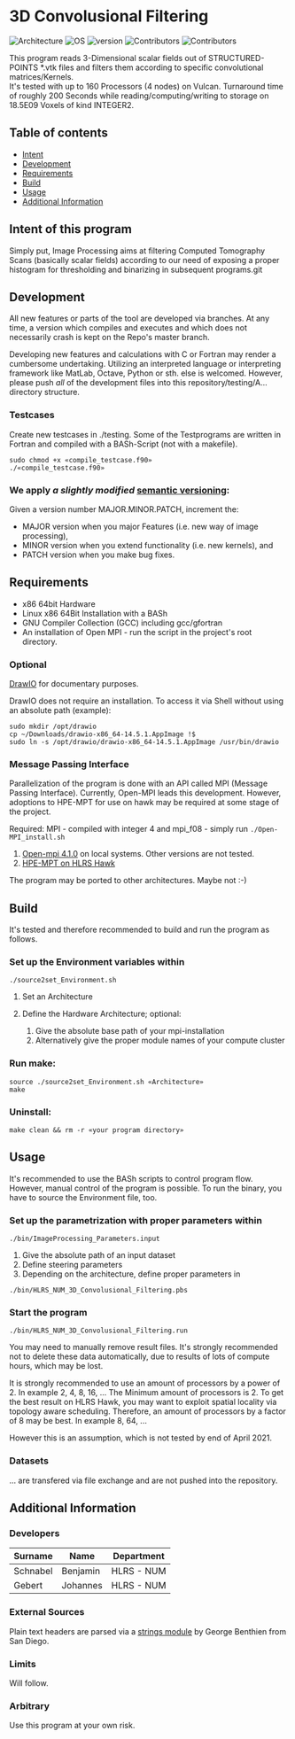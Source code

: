 # 3D Convolusional Filtering

![Architecture](https://img.shields.io/badge/Architecture-x86-green)
![OS](https://img.shields.io/badge/Linux-64Bit-green)
![version](https://img.shields.io/badge/version-3.0.0-green)
![Contributors](https://img.shields.io/badge/HLRS-NUM-blue)
![Contributors](https://img.shields.io/badge/Contributors-2-blue)

This program reads 3-Dimensional scalar fields out of STRUCTURED-POINTS \*.vtk files and filters them according to specific convolutional matrices/Kernels.  
It's tested with up to 160 Processors (4 nodes) on Vulcan. Turnaround time of roughly 200 Seconds while reading/computing/writing to storage on 18.5E09 Voxels of kind INTEGER2.

## Table of contents
- [Intent](#primary)
- [Development](#development)
- [Requirements](#requirements)
- [Build](#build)
- [Usage](#usage)
- [Additional Information](additional-information)

## Intent of this program
Simply put, Image Processing aims at filtering Computed Tomography Scans (basically scalar fields) according to our need of exposing a proper histogram for thresholding and binarizing in subsequent programs.git

## Development
All new features or parts of the tool are developed via branches. At any time, a version which compiles and executes and which does not necessarily crash is kept on the Repo's master branch.

Developing new features and calculations with C or Fortran may render a cumbersome undertaking. Utilizing an interpreted language or interpreting framework like MatLab, Octave, Python or sth. else is welcomed. However, please push *all* of the development files into this repository/testing/A... directory structure.

### Testcases
Create new testcases in ./testing.
Some of the Testprograms are written in Fortran and compiled with a BASh-Script (not with a makefile).

```
sudo chmod +x «compile_testcase.f90»
./«compile_testcase.f90»
```
### We apply *a slightly modified* [semantic versioning](https://semver.org):

Given a version number MAJOR.MINOR.PATCH, increment the:

* MAJOR version when you major Features (i.e. new way of image processing),
* MINOR version when you extend functionality (i.e. new kernels), and
* PATCH version when you make bug fixes.
## Requirements

* x86 64bit Hardware
* Linux x86 64Bit Installation with a BASh
* GNU Compiler Collection (GCC) including gcc/gfortran
* An installation of Open MPI - run the script in the project's root directory.
### Optional
[DrawIO](https://sourceforge.net/projects/drawio-desktop.mirror/) for documentary purposes.

DrawIO does not require an installation. To access it via Shell without using an absolute path (example):

```
sudo mkdir /opt/drawio
cp ~/Downloads/drawio-x86_64-14.5.1.AppImage !$
sudo ln -s /opt/drawio/drawio-x86_64-14.5.1.AppImage /usr/bin/drawio
```
### Message Passing Interface 
Parallelization of the program is done with an API called MPI (Message Passing Interface). Currently, Open-MPI leads this development. However, adoptions to HPE-MPT for use on hawk may be required at some stage of the project.

Required: MPI - compiled with integer 4 and mpi_f08 - simply run ```./Open-MPI_install.sh```

  1. [Open-mpi 4.1.0](https://www.open-mpi.org/software/ompi/v4.1/) on local systems. Other versions are not tested.
  2. [HPE-MPT on HLRS Hawk](https://kb.hlrs.de/platforms/index.php/MPI(Hawk))

The program may be ported to other architectures. Maybe not :-)

## Build
It's tested and therefore recommended to build and run the program as follows.
### Set up the Environment variables within 
```./source2set_Environment.sh```

1. Set an Architecture
2. Define the Hardware Architecture; optional:

   1. Give the absolute base path of your mpi-installation
   2. Alternatively give the proper module names of your compute cluster

### Run make:
```
source ./source2set_Environment.sh «Architecture»
make
```
### Uninstall:
```make clean && rm -r «your program directory»```

## Usage
It's recommended to use the BASh scripts to control program flow. However, manual control of the program is possible. To run the binary, you have to source the Environment file, too.

### Set up the parametrization with proper parameters within 
```./bin/ImageProcessing_Parameters.input```

1. Give the absolute path of an input dataset
2. Define steering parameters
3. Depending on the architecture, define proper parameters in

```./bin/HLRS_NUM_3D_Convolusional_Filtering.pbs```

### Start the program

```./bin/HLRS_NUM_3D_Convolusional_Filtering.run```

You may need to manually remove result files. It's strongly recommended not to delete these data automatically, due to results of lots of compute hours, which may be lost.

It is strongly recommended to use an amount of processors by a power of 2. In example 2, 4, 8, 16, ...
The Minimum amount of processors is 2.
To get the best result on HLRS Hawk, you may want to exploit spatial locality via topology aware scheduling. Therefore, an amount of processors by a factor of 8 may be best. In example 8, 64, ...

However this is an assumption, which is not tested by end of April 2021.

### Datasets
... are transfered via file exchange and are not pushed into the repository. 


## Additional Information
### Developers
<table>
<thead>
  <tr>
    <th>Surname</th>
    <th>Name</th>
    <th>Department</th>
  </tr>
</thead>
<tbody>
  <tr>
    <td>Schnabel</td>
    <td>Benjamin</td>
    <td>HLRS - NUM</td>
  </tr>
  <tr>
    <td>Gebert</td>
    <td>Johannes</td>
    <td>HLRS - NUM</td>
  </tr>
</tbody>
</table>


### External Sources
Plain text headers are parsed via a [strings module](https://gbenthien.net/strings/index.html) by George Benthien from San Diego.
### Limits
Will follow.
### Arbitrary
Use this program at your own risk.

